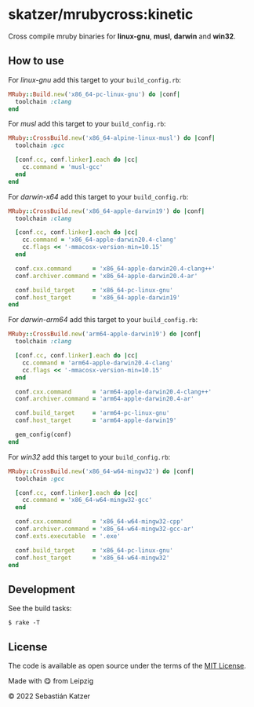 # skatzer/mrubycross:kinetic

Cross compile mruby binaries for __linux-gnu__, __musl__, __darwin__ and __win32__.

## How to use

For _linux-gnu_ add this target to your `build_config.rb`:

```ruby
MRuby::Build.new('x86_64-pc-linux-gnu') do |conf|
  toolchain :clang
end
```

For _musl_ add this target to your `build_config.rb`:

```ruby
MRuby::CrossBuild.new('x86_64-alpine-linux-musl') do |conf|
  toolchain :gcc

  [conf.cc, conf.linker].each do |cc|
    cc.command = 'musl-gcc'
  end
end
```

For _darwin-x64_ add this target to your `build_config.rb`:

```ruby
MRuby::CrossBuild.new('x86_64-apple-darwin19') do |conf|
  toolchain :clang

  [conf.cc, conf.linker].each do |cc|
    cc.command = 'x86_64-apple-darwin20.4-clang'
    cc.flags << '-mmacosx-version-min=10.15'
  end

  conf.cxx.command      = 'x86_64-apple-darwin20.4-clang++'
  conf.archiver.command = 'x86_64-apple-darwin20.4-ar'

  conf.build_target     = 'x86_64-pc-linux-gnu'
  conf.host_target      = 'x86_64-apple-darwin19'
end
```

For _darwin-arm64_ add this target to your `build_config.rb`:

```ruby
MRuby::CrossBuild.new('arm64-apple-darwin19') do |conf|
  toolchain :clang

  [conf.cc, conf.linker].each do |cc|
    cc.command = 'arm64-apple-darwin20.4-clang'
    cc.flags << '-mmacosx-version-min=10.15'
  end

  conf.cxx.command      = 'arm64-apple-darwin20.4-clang++'
  conf.archiver.command = 'arm64-apple-darwin20.4-ar'

  conf.build_target     = 'arm64-pc-linux-gnu'
  conf.host_target      = 'arm64-apple-darwin19'

  gem_config(conf)
end
```

For _win32_ add this target to your `build_config.rb`:

```ruby
MRuby::CrossBuild.new('x86_64-w64-mingw32') do |conf|
  toolchain :gcc

  [conf.cc, conf.linker].each do |cc|
    cc.command = 'x86_64-w64-mingw32-gcc'
  end

  conf.cxx.command      = 'x86_64-w64-mingw32-cpp'
  conf.archiver.command = 'x86_64-w64-mingw32-gcc-ar'
  conf.exts.executable  = '.exe'

  conf.build_target     = 'x86_64-pc-linux-gnu'
  conf.host_target      = 'x86_64-w64-mingw32'
end
```

## Development

See the build tasks:

    $ rake -T

## License

The code is available as open source under the terms of the [MIT License][license].

Made with :yum: from Leipzig

© 2022 Sebastián Katzer

[license]: https://opensource.org/licenses/MIT
